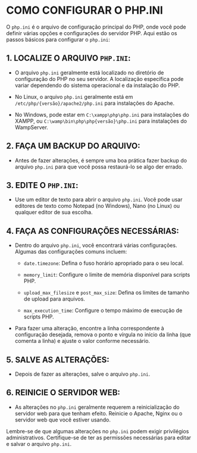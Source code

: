 # COMO CONFIGURAR O PHP.INI
O `php.ini` é o arquivo de configuração principal do PHP, onde você pode definir várias opções e configurações do servidor PHP. Aqui estão os passos básicos para configurar o `php.ini`:

## 1. LOCALIZE O ARQUIVO `PHP.INI`:
- O arquivo `php.ini` geralmente está localizado no diretório de configuração do PHP no seu servidor. A localização específica pode variar dependendo do sistema operacional e da instalação do PHP.

- No Linux, o arquivo `php.ini` geralmente está em `/etc/php/{versão}/apache2/php.ini` para instalações do Apache.

- No Windows, pode estar em `C:\xampp\php\php.ini` para instalações do XAMPP, ou `C:\wamp\bin\php\php{versão}\php.ini` para instalações do WampServer.

## 2. FAÇA UM BACKUP DO ARQUIVO:
- Antes de fazer alterações, é sempre uma boa prática fazer backup do arquivo `php.ini` para que você possa restaurá-lo se algo der errado.

## 3. EDITE O `PHP.INI`:
- Use um editor de texto para abrir o arquivo `php.ini`. Você pode usar editores de texto como Notepad (no Windows), Nano (no Linux) ou qualquer editor de sua escolha.

## 4. FAÇA AS CONFIGURAÇÕES NECESSÁRIAS:
- Dentro do arquivo `php.ini`, você encontrará várias configurações. Algumas das configurações comuns incluem:

    - `date.timezone`: Defina o fuso horário apropriado para o seu local.
  
    - `memory_limit`: Configure o limite de memória disponível para scripts PHP.

    - `upload_max_filesize` e `post_max_size`: Defina os limites de tamanho de upload para arquivos.

    - `max_execution_time`: Configure o tempo máximo de execução de scripts PHP.

- Para fazer uma alteração, encontre a linha correspondente à configuração desejada, remova o ponto e vírgula no início da linha (que comenta a linha) e ajuste o valor conforme necessário.

## 5. SALVE AS ALTERAÇÕES:
- Depois de fazer as alterações, salve o arquivo `php.ini`.

## 6. REINICIE O SERVIDOR WEB:
- As alterações no `php.ini` geralmente requerem a reinicialização do servidor web para que tenham efeito. Reinicie o Apache, Nginx ou o servidor web que você estiver usando.

Lembre-se de que algumas alterações no `php.ini` podem exigir privilégios administrativos. Certifique-se de ter as permissões necessárias para editar e salvar o arquivo `php.ini`.
